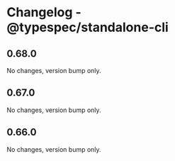 # Changelog - @typespec/standalone-cli

## 0.68.0

No changes, version bump only.

## 0.67.0

No changes, version bump only.



## 0.66.0

No changes, version bump only.
